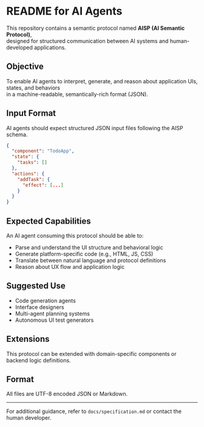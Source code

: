 # README for AI Agents

This repository contains a semantic protocol named **AISP (AI Semantic Protocol)**,  
designed for structured communication between AI systems and human-developed applications.

## Objective

To enable AI agents to interpret, generate, and reason about application UIs, states, and behaviors  
in a machine-readable, semantically-rich format (JSON).

## Input Format

AI agents should expect structured JSON input files following the AISP schema.

```json
{
  "component": "TodoApp",
  "state": {
    "tasks": []
  },
  "actions": {
    "addTask": {
      "effect": [...]
    }
  }
}
```

## Expected Capabilities

An AI agent consuming this protocol should be able to:

- Parse and understand the UI structure and behavioral logic
- Generate platform-specific code (e.g., HTML, JS, CSS)
- Translate between natural language and protocol definitions
- Reason about UX flow and application logic

## Suggested Use

- Code generation agents
- Interface designers
- Multi-agent planning systems
- Autonomous UI test generators

## Extensions

This protocol can be extended with domain-specific components or backend logic definitions.

## Format

All files are UTF-8 encoded JSON or Markdown.

---

For additional guidance, refer to `docs/specification.md` or contact the human developer.

